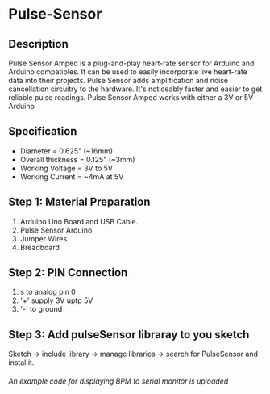 # Pulse-Sensor
## Description

Pulse Sensor Amped is a plug-and-play heart-rate sensor for Arduino and Arduino compatibles. It can be used to easily incorporate live heart-rate data into their projects. Pulse Sensor adds amplification and noise cancellation circuitry to the hardware. It's noticeably faster and easier to get reliable pulse readings. Pulse Sensor Amped works with either a 3V or 5V Arduino

## Specification

- Diameter = 0.625" (~16mm)  
- Overall thickness = 0.125" (~3mm)  
- Working Voltage = 3V to 5V  
- Working Current = ~4mA at 5V  

## Step 1: Material Preparation
1. Arduino Uno Board and USB Cable.
2. Pulse Sensor Arduino
3. Jumper Wires
4. Breadboard
## Step 2: PIN Connection
1. s to analog pin 0 
2. '+' supply 3V uptp 5V 
3. '-' to ground 
## Step 3: Add pulseSensor libraray to you sketch
Sketch -> include library -> manage libraries -> search for PulseSensor and instal it.

###### An example code for displaying BPM to serial monitor is uploaded
